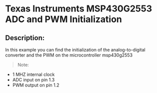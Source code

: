 Texas Instruments MSP430G2553 ADC and PWM Initialization
===================
Description:
-------------

In this example you can find the initialization of the analog-to-digital converter and the PWM on the microcontroller msp430g2553

> Note:
 - 1 MHZ internal clock
 - ADC input on pin 1.3
 - PWM output on pin 1.2
